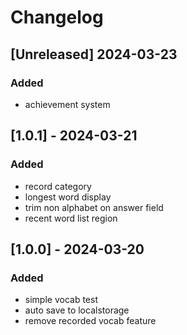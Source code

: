 # Changelog

## [Unreleased] 2024-03-23

### Added

- achievement system

## [1.0.1] - 2024-03-21

### Added

- record category
- longest word display
- trim non alphabet on answer field
- recent word list region

## [1.0.0] - 2024-03-20

### Added

- simple vocab test
- auto save to localstorage
- remove recorded vocab feature
